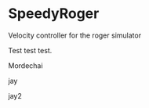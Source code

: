 SpeedyRoger
===========

Velocity controller for the roger simulator

Test test test.

Mordechai

jay

jay2
